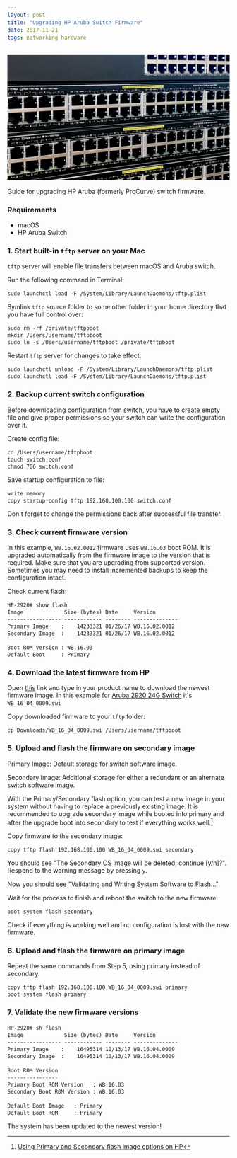 ```yaml
---
layout: post
title: "Upgrading HP Aruba Switch Firmware"
date: 2017-11-21
tags: networking hardware
---
```


![HP Aruba](/images/2017/aruba_1.jpg)

Guide for upgrading HP Aruba (formerly ProCurve) switch firmware.

### Requirements
- macOS
- HP Aruba Switch

### 1. Start built-in `tftp` server on your Mac
`tftp` server will enable file transfers between macOS and Aruba switch.

Run the following command in Terminal:

    sudo launchctl load -F /System/Library/LaunchDaemons/tftp.plist

Symlink `tftp` source folder to some other folder in your home directory that you have full control over:

    sudo rm -rf /private/tftpboot
    mkdir /Users/username/tftpboot
    sudo ln -s /Users/username/tftpboot /private/tftpboot

Restart `tftp` server for changes to take effect:

    sudo launchctl unload -F /System/Library/LaunchDaemons/tftp.plist
    sudo launchctl load -F /System/Library/LaunchDaemons/tftp.plist

### 2. Backup current switch configuration
Before downloading configuration from switch, you have to create empty file and give proper permissions so your switch can write the configuration over it.

Create config file:

    cd /Users/username/tftpboot
    touch switch.conf
    chmod 766 switch.conf

Save startup configuration to file:

    write memory
    copy startup-config tftp 192.168.100.100 switch.conf

Don't forget to change the permissions back after successful file transfer.

### 3. Check current firmware version
In this example, `WB.16.02.0012` firmware uses `WB.16.03` boot ROM. It is upgraded automatically from the firmware image to the version that is required.
Make sure that you are upgrading from supported version. Sometimes you may need to install incremented backups to keep the configuration intact.

Check current flash:
```
HP-2920# show flash
Image             Size (bytes) Date     Version
----------------- ------------ -------- --------------
Primary Image    :    14233321 01/26/17 WB.16.02.0012
Secondary Image  :    14233321 01/26/17 WB.16.02.0012

Boot ROM Version : WB.16.03
Default Boot     : Primary
```

### 4. Download the latest firmware from HP
Open [this](https://h10145.www1.hp.com/downloads/ProductsList.aspx?smp=1) link and type in your product name to download the newest firmware image. In this example for [Aruba 2920 24G Switch](https://h10145.www1.hp.com/downloads/SoftwareReleases.aspx?ProductNumber=J9726A&lang=&cc=&prodSeriesId=) it's `WB_16_04_0009.swi`

Copy downloaded firmware to your `tftp` folder:

    cp Downloads/WB_16_04_0009.swi /Users/username/tftpboot

### 5. Upload and flash the firmware on secondary image
Primary Image: Default storage for switch software image.

Secondary Image: Additional storage for either a redundant or an alternate switch software image.

With the Primary/Secondary flash option, you can test a new image in your system without having to replace a previously existing image.
It is recommended to upgrade secondary image while booted into primary and after the upgrade boot into secondary to test if everything works well.[^1]

Copy firmware to the secondary image:

    copy tftp flash 192.168.100.100 WB_16_04_0009.swi secondary

You should see "The Secondary OS Image will be deleted, continue [y/n]?". Respond to the warning message by pressing `y`.

Now you should see "Validating and Writing System Software to Flash..."

Wait for the process to finish and reboot the switch to the new firmware:

    boot system flash secondary

Check if everything is working well and no configuration is lost with the new firmware.

### 6. Upload and flash the firmware on primary image
Repeat the same commands from Step 5, using primary instead of secondary.

    copy tftp flash 192.168.100.100 WB_16_04_0009.swi primary
    boot system flash primary

### 7. Validate the new firmware versions

```
HP-2920# sh flash
Image             Size (bytes) Date     Version
----------------- ------------ -------- --------------
Primary Image    :    16495314 10/13/17 WB.16.04.0009        
Secondary Image  :    16495314 10/13/17 WB.16.04.0009       

Boot ROM Version
----------------
Primary Boot ROM Version   : WB.16.03
Secondary Boot ROM Version : WB.16.03

Default Boot Image   : Primary
Default Boot ROM     : Primary
```

The system has been updated to the newest version!

[^1]: [Using Primary and Secondary flash image options on HP](http://h22208.www2.hpe.com/eginfolib/networking/docs/switches/common/15-18/5998-8158_bog/content/ch04s07.html)
